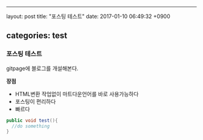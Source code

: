 ---

layout: post title: "포스팅 테스트" date: 2017-01-10 06:49:32 +0900

categories: test
----------------

### 포스팅 테스트

gitpage에 블로그를 개설해본다.

**장점**

-	HTML변환 작업없이 마트다운언어를 바로 사용가능하다
-	포스팅이 편리하다
-	빠르다

```java
public void test(){
  //do something
}
```
